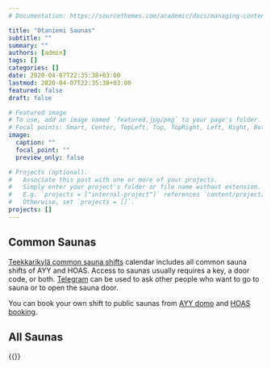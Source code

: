 ```yaml
---
# Documentation: https://sourcethemes.com/academic/docs/managing-content/

title: "Otaniemi Saunas"
subtitle: ""
summary: ""
authors: [admin]
tags: []
categories: []
date: 2020-04-07T22:35:38+03:00
lastmod: 2020-04-07T22:35:38+03:00
featured: false
draft: false

# Featured image
# To use, add an image named `featured.jpg/png` to your page's folder.
# Focal points: Smart, Center, TopLeft, Top, TopRight, Left, Right, BottomLeft, Bottom, BottomRight.
image:
  caption: ""
  focal_point: ""
  preview_only: false

# Projects (optional).
#   Associate this post with one or more of your projects.
#   Simply enter your project's folder or file name without extension.
#   E.g. `projects = ["internal-project"]` references `content/project/deep-learning/index.md`.
#   Otherwise, set `projects = []`.
projects: []
---
```


## Common Saunas
[Teekkarikylä common sauna shifts](https://calendar.google.com/calendar/embed?src=jpv0nr25o8389bl3mao4q3hb9s%40group.calendar.google.com) calendar includes all common sauna shifts of AYY and HOAS. Access to saunas usually requires a key, a door code, or both. [Telegram](https://t.me/PTSSry) can be used to ask other people who want to go to sauna or to open the sauna door.

You can book your own shift to public saunas from [AYY domo](https://domo.ayy.fi/buildings) and [HOAS booking](https://booking.hoas.fi/).

## All Saunas
{{<gdocs src="https://drive.google.com/open?id=1S7pRi6Odmq0iDTF97s5FIO3Ztcz0_0WZ-pL3TWw39yA">}}
